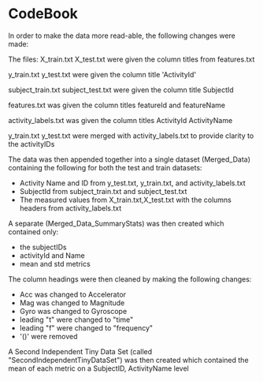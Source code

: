 # CodeBook

In order to make the data more read-able, the following changes were made:

The files:
X_train.txt
X_test.txt
were given the column titles from features.txt

y_train.txt
y_test.txt
were given the column title 'ActivityId'

subject_train.txt
subject_test.txt
were given the column title SubjectId

features.txt
was given the column titles featureId and featureName

activity_labels.txt
was given the column titles ActivityId ActivityName

y_train.txt
y_test.txt
were merged with activity_labels.txt to provide clarity to the activityIDs

The data was then appended together into a single dataset (Merged_Data) containing the following for both the test and train datasets:
* Activity Name and ID from y_test.txt, y_train.txt, and activity_labels.txt
* SubjectId from subject_train.txt and subject_test.txt
* The measured values from X_train.txt,X_test.txt with the columns headers from activity_labels.txt

A separate (Merged_Data_SummaryStats) was then created which contained only:
* the subjectIDs
* activityId and Name
* mean and std metrics

The column headings were then cleaned by making the following changes:
* Acc was changed to Accelerator
* Mag was changed to Magnitude
* Gyro was changed to Gyroscope
* leading "t" were changed to "time"
* leading "f" were changed to "frequency"
* '()' were removed

A Second Independent Tiny Data Set (called "SecondIndependentTinyDataSet") was then created which contained the mean of each metric
on a SubjectID, ActivityName level
